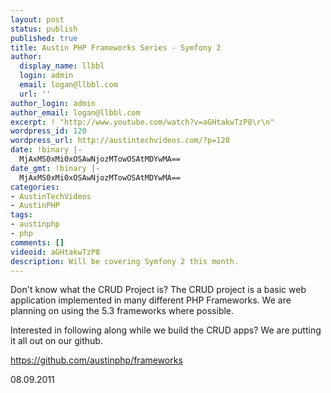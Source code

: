 ```yaml
---
layout: post
status: publish
published: true
title: Austin PHP Frameworks Series - Symfony 2
author:
  display_name: llbbl
  login: admin
  email: logan@llbbl.com
  url: ''
author_login: admin
author_email: logan@llbbl.com
excerpt: ! "http://www.youtube.com/watch?v=aGHtakwTzP8\r\n"
wordpress_id: 120
wordpress_url: http://austintechvideos.com/?p=120
date: !binary |-
  MjAxMS0xMi0xOSAwNjozMTowOSAtMDYwMA==
date_gmt: !binary |-
  MjAxMS0xMi0xOSAwNjozMTowOSAtMDYwMA==
categories:
- AustinTechVideos
- AustinPHP
tags:
- austinphp
- php
comments: []
videoid: aGHtakwTzP8
description: Will be covering Symfony 2 this month.
---
```

<p>Don't know what the CRUD Project is? The CRUD project is a basic web application implemented in many different PHP Frameworks. We are planning on using the 5.3 frameworks where possible.</p>
<p>Interested in following along while we build the CRUD apps? We are putting it all out on our github.</p>
<p><a title="https://github.com/austinphp/frameworks" dir="ltr" href="https://github.com/austinphp/frameworks" rel="nofollow" target="_blank">https://github.com/austinphp/frameworks</a></p>
<p>08.09.2011</p>
